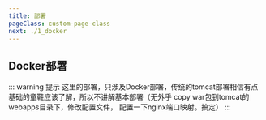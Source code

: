 ```yaml
---
title: 部署
pageClass: custom-page-class
next: ./1_docker
---
```


## Docker部署
::: warning 提示
 这里的部署，只涉及Docker部署，传统的tomcat部署相信有点基础的童鞋应该了解，所以不讲解基本部署（无外乎 copy war包到tomcat的webapps目录下，修改配置文件，
 配置一下nginx端口映射。搞定）
:::
